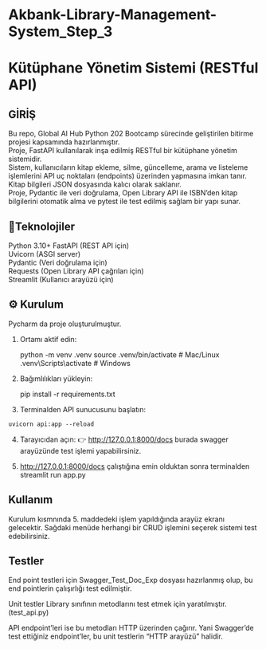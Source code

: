 # Akbank-Library-Management-System_Step_3

# Kütüphane Yönetim Sistemi (RESTful API)
## GİRİŞ
Bu repo, Global AI Hub Python 202 Bootcamp sürecinde geliştirilen bitirme projesi kapsamında hazırlanmıştır.<br>
Proje, FastAPI kullanılarak inşa edilmiş RESTful bir kütüphane yönetim sistemidir.<br>
Sistem, kullanıcıların kitap ekleme, silme, güncelleme, arama ve listeleme işlemlerini API uç noktaları (endpoints) üzerinden yapmasına imkan tanır. Kitap bilgileri JSON dosyasında kalıcı olarak saklanır.<br>
Proje, Pydantic ile veri doğrulama, Open Library API ile ISBN’den kitap bilgilerini otomatik alma ve pytest ile test edilmiş sağlam bir yapı sunar.<br>

## 🚀Teknolojiler
Python 3.10+
FastAPI (REST API için) <br>
Uvicorn (ASGI server) <br>
Pydantic (Veri doğrulama için)<br>
Requests (Open Library API çağrıları için)<br>
Streamlit (Kullanıcı arayüzü için) <br>

## ⚙️ Kurulum
Pycharm da proje oluşturulmuştur. 
1.  Ortamı aktif edin:

    python -m venv .venv
    source .venv/bin/activate   # Mac/Linux
    .venv\Scripts\activate      # Windows

2.  Bağımlılıkları yükleyin:

    pip install -r requirements.txt

3.   Terminalden API sunucusunu başlatın:

    uvicorn api:app --reload

4.  Tarayıcıdan açın:
    👉 http://127.0.0.1:8000/docs burada swagger arayüzünde test işlemi yapabilirsiniz. 

5. http://127.0.0.1:8000/docs çalıştığına emin olduktan sonra terminalden streamlit run app.py

## Kullanım
Kurulum kısmnında 5. maddedeki işlem yapıldığında arayüz ekranı gelecektir. Sağdaki menüde herhangi bir CRUD işlemini seçerek sistemi test edebilirsiniz. 

## Testler

End point testleri için Swagger_Test_Doc_Exp dosyası hazırlanmış olup, bu end pointlerin çalışırlığı test edilmiştir.<br>

Unit testler Library sınıfının metodlarını test etmek için yaratılmıştır.(test_api.py)<br>

API endpoint’leri ise bu metodları HTTP üzerinden çağırır. Yani Swagger’de test ettiğiniz endpoint’ler, bu unit testlerin “HTTP arayüzü” halidir.
